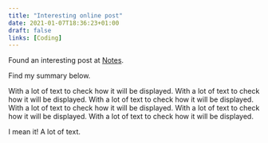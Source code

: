 ```yaml
---
title: "Interesting online post"
date: 2021-01-07T18:36:23+01:00
draft: false 
links: [Coding]
---
```


Found an interesting post at [Notes](https://jensadamczak.github.io/notes/). 

Find my summary below.

With a lot of text to check how it will be displayed.
With a lot of text to check how it will be displayed.
With a lot of text to check how it will be displayed.
With a lot of text to check how it will be displayed.
With a lot of text to check how it will be displayed.
With a lot of text to check how it will be displayed.

I mean it! A lot of text.
